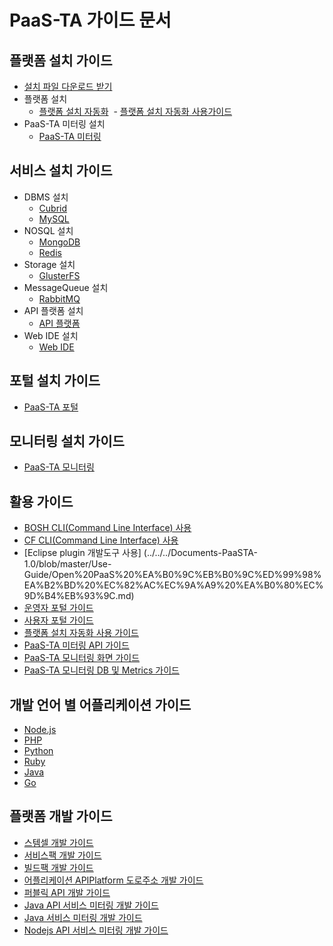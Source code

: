 # PaaS-TA 가이드 문서 

## 플랫폼 설치 가이드
- [설치 파일 다운로드 받기](./Download_Page.md)
- 플랫폼 설치
  - [플랫폼 설치 자동화](./Install-Guide/Platform%20Install%20System/PaaS-TA_플랫폼_설치_자동화_설치_가이드.md)
  - [플랫폼 설치 자동화 사용가이드](../..//Use-Guide/PaaS-TA_플랫폼_설치_자동화_사용_가이드.md)
- PaaS-TA 미터링 설치
  - [PaaS-TA 미터링](./Install-Guide/metering/PaaS-TA_Metering_설치_가이드.md)
  
## 서비스 설치 가이드
- DBMS 설치
  - [Cubrid](./Service-Guide/DBMS/PaaS-TA%20Cubrid%20서비스팩%20설치%20가이드.md)
  - [MySQL](./Service-Guide/DBMS/PaaS-TA%20MySQL%20서비스팩%20설치%20가이드.md)
- NOSQL 설치
  - [MongoDB](./Service-Guide/NoSQL/PaaS-TA%20Mongodb%20서비스팩%20설치%20가이드.md)
  - [Redis](./Service-Guide/NoSQL/PaaS-TA%20Redis%20서비스팩%20설치%20가이드.md)
- Storage 설치
  - [GlusterFS](./Service-Guide/Storage/PaaS-TA%20GlusterFS%20서비스팩%20설치%20가이드.md)
- MessageQueue 설치
  - [RabbitMQ](./Service-Guide/MessageQueue/PaaS-TA%20RabbitMQ%20서비스팩%20설치%20가이드.md)
- API 플랫폼 설치
  - [API 플랫폼](./Service-Guide/ETC/PaaS-TA%20API%20플랫폼%20서비스팩%20설치%20가이드.md)
- Web IDE 설치
  - [Web IDE](./Service-Guide/WEBIDE/PaaS-TA%20WEB%20IDE%20설치%20가이드.md)
  
## 포털 설치 가이드
- [PaaS-TA 포털](./Portal_Page.md)

## 모니터링 설치 가이드
- [PaaS-TA 모니터링](./Monitoring_Page.md)

## 활용 가이드
- [BOSH CLI(Command Line Interface) 사용](../../../Documents-PaaSTA-1.0/blob/master/Use-Guide/OpenPaaS_PaaSTA_BOSH_CLI_guide.md)
- [CF CLI(Command Line Interface) 사용](../../../Documents-PaaSTA-1.0/blob/master/Use-Guide/OpenPaas%20CLi%20가이드.md)
- [Eclipse plugin 개발도구 사용] (../../../Documents-PaaSTA-1.0/blob/master/Use-Guide/Open%20PaaS%20%EA%B0%9C%EB%B0%9C%ED%99%98%EA%B2%BD%20%EC%82%AC%EC%9A%A9%20%EA%B0%80%EC%9D%B4%EB%93%9C.md)
- [운영자 포털 가이드](./Use-Guide/PaaS-TA%20운영자%20포탈%20가이드_v1.0.md)
- [사용자 포털 가이드](./Use-Guide/PaaS-TA%20사용자%20포탈%20가이드_v1.0.md)
- [플랫폼 설치 자동화 사용 가이드](./Use-Guide/PaaS-TA_플랫폼_설치_자동화_사용_가이드.md)
- [PaaS-TA 미터링 API 가이드](./Use-Guide/PaaS-TA_Usage_Reporting_API_가이드.md)
- [PaaS-TA 모니터링 화면 가이드](./Use-Guide/PaaS-TA%20모니터링%20화면%20가이드_v1.0.md)
- [PaaS-TA 모니터링 DB 및 Metrics 가이드](./Use-Guide/PaaS-TA%20모니터링%20DB%20및%20Metrics%20가이드.md)

## 개발 언어 별 어플리케이션 가이드
- [Node.js](../../../Documents-PaaSTA-1.0/blob/master/Sample-App-Guide/OpenPaaS_PaaSTA_Application_Nodejs_develope_guide.md)
- [PHP](../../../Documents-PaaSTA-1.0/blob/master/Sample-App-Guide/OpenPaaS_PaaSTA_Application_PHP_develope_guide.md)
- [Python](../../../Documents-PaaSTA-1.0/blob/master/Sample-App-Guide/OpenPaaS_PaaSTA_Application_Python_develope_guide.md)
- [Ruby](../../../Documents-PaaSTA-1.0/blob/master/Sample-App-Guide/OpenPaaS_PaaSTA_Application_Ruby_develope_guide.md)
- [Java](../../../Documents-PaaSTA-1.0/blob/master/Sample-App-Guide/OpenPaaS_PaaSTA_Application_Java_develope_guide.md)
- [Go](../../../Documents-PaaSTA-1.0/blob/master/Sample-App-Guide/OpenPaaS_PaaSTA_Application_Go_develope_guide.md)
	
## 플랫폼 개발 가이드
- [스템셀 개발 가이드](../../../Documents-PaaSTA-1.0/blob/master/Development-Guide/OpenPaaS_PaaSTA_Build_Stemcell_guide.md)
- [서비스팩 개발 가이드](../../../Documents-PaaSTA-1.0/blob/master/Development-Guide/ServicePack_develope_guide.md)
- [빌드팩 개발 가이드](../../../Documents-PaaSTA-1.0/blob/master/Development-Guide/Buildpack_develope_guide.md)
- [어플리케이션 APIPlatform 도로주소 개발 가이드](../../../Documents-PaaSTA-1.0/blob/master/Development-Guide/Application_APIPlatform_dorojuso_devlope_guide.md)
- [퍼블릭 API 개발 가이드](../../../Documents-PaaSTA-1.0/blob/master/Development-Guide/PublicAPI_devlope_guide.md)
- [Java API 서비스 미터링 개발 가이드](./Development-Guide/PaaS-TA_Java_API_서비스_미터링_개발_가이드.md)
- [Java 서비스 미터링 개발 가이드](./Development-Guide/PaaS-TA_Java_서비스_미터링_개발_가이드.md)
- [Nodejs API 서비스 미터링 개발 가이드](./Development-Guide/PaaS-TA_Node.js_API_미터링_개발_가이드.md)
